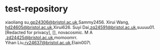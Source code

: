 # test-repository
xiaoliang su,gp24306@bristol.ac.uk,Sammy2456.
Xirui Wang, hd24605@bristol.ac.uk,Xirui626.
Suyi Dai,zq24591@bristol.ac.uk,suuuu01.
[Redacted for privacy], [], novacosmic.
M A ,zd24425@bristol.ac.uk,momoomrr.\
Yihan Liu,rv24637@bristol.ac.uk,Elain007\
